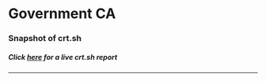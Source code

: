 # Government CA
### Snapshot of crt.sh
##### Click [here](https://crt.sh/?q=CD7B55A42B2E24C3AF6D6BA0E29A205B25C5A9A483CA8DB8E724295FB77D3208) for a live crt.sh report

---
